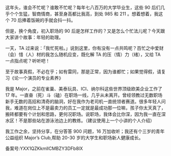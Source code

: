 这年头，谁会不忙呢？谁敢不忙呢？每年七八百万的大学毕业生，这些 90 后们几乎个个生猛，智商情商，甚至身高都比我高，到处 985 和 211 。想着想着，我这个 70 后捧着饭碗的手就会抖一抖。

但是，换个角度，初入职场的 90 后是怎样工作的？又是怎么个忙法儿呢？今天跟大家讲个故事：年轻的助理。

一天，TA 过来说：「我忙死啦。」说到这里，你有没有一点共鸣呢？百忙之中爱财（会）惜（人）材的我怎么随机应变，既化解 TA 的压（情）力（绪），又给 TA 一点指点呢？听听吧！

至于故事真假，不必在乎；如有雷同，那是正常，因为谁都忙；如果觉得假，请复习《论一个演员的专业素养》

我是 Major，之前在雀巢、美泰玩具、ICI、纳尔科这些世界顶级欧美企业工作了 17 年。一直奋（死）斗（磕）在职场一线，几乎从未离开。曾经领教过无数职场新手无数的高招和清奇的脑洞，好在我作为老司机一直统领者赛道。很多年轻人问我，难道在岗位上不是最卖力的员工一定就是最成功那一位嘛，孩子你太天真了，搬砖都要有个计划和思路，更何况职场。说职场，我体会比你深，因为我一直在深水区！不是那些站在游泳池边上的教练。（建议使用上一个小讲的个人介绍）

我工作之余，坚持分享，在分答答 900 问题，16 万加收听；我还有个三岁的青年公益组织 Major’s Club,帮助 20-30 岁的大学生和职场新人健康成长。

备案号:YXX1QZKkmllCMBZY3DFb8lX